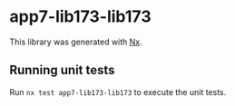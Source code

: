 # app7-lib173-lib173

This library was generated with [Nx](https://nx.dev).

## Running unit tests

Run `nx test app7-lib173-lib173` to execute the unit tests.
